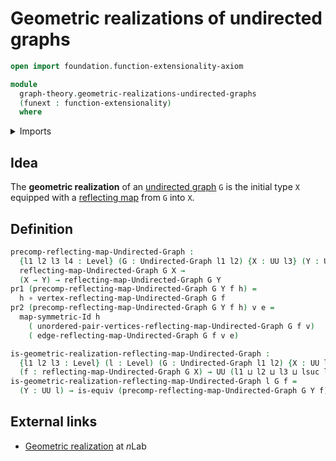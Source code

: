# Geometric realizations of undirected graphs

```agda
open import foundation.function-extensionality-axiom

module
  graph-theory.geometric-realizations-undirected-graphs
  (funext : function-extensionality)
  where
```

<details><summary>Imports</summary>

```agda
open import foundation.dependent-pair-types
open import foundation.equivalences funext
open import foundation.function-types funext
open import foundation.symmetric-identity-types funext
open import foundation.universe-levels

open import graph-theory.reflecting-maps-undirected-graphs funext
open import graph-theory.undirected-graphs funext
```

</details>

## Idea

The **geometric realization** of an
[undirected graph](graph-theory.undirected-graphs.md) `G` is the initial type
`X` equipped with a
[reflecting map](graph-theory.reflecting-maps-undirected-graphs.md) from `G`
into `X`.

## Definition

```agda
precomp-reflecting-map-Undirected-Graph :
  {l1 l2 l3 l4 : Level} (G : Undirected-Graph l1 l2) {X : UU l3} (Y : UU l4) →
  reflecting-map-Undirected-Graph G X →
  (X → Y) → reflecting-map-Undirected-Graph G Y
pr1 (precomp-reflecting-map-Undirected-Graph G Y f h) =
  h ∘ vertex-reflecting-map-Undirected-Graph G f
pr2 (precomp-reflecting-map-Undirected-Graph G Y f h) v e =
  map-symmetric-Id h
    ( unordered-pair-vertices-reflecting-map-Undirected-Graph G f v)
    ( edge-reflecting-map-Undirected-Graph G f v e)

is-geometric-realization-reflecting-map-Undirected-Graph :
  {l1 l2 l3 : Level} (l : Level) (G : Undirected-Graph l1 l2) {X : UU l3}
  (f : reflecting-map-Undirected-Graph G X) → UU (l1 ⊔ l2 ⊔ l3 ⊔ lsuc l)
is-geometric-realization-reflecting-map-Undirected-Graph l G f =
  (Y : UU l) → is-equiv (precomp-reflecting-map-Undirected-Graph G Y f)
```

## External links

- [Geometric realization](https://ncatlab.org/nlab/show/geometric+realization)
  at $n$Lab
